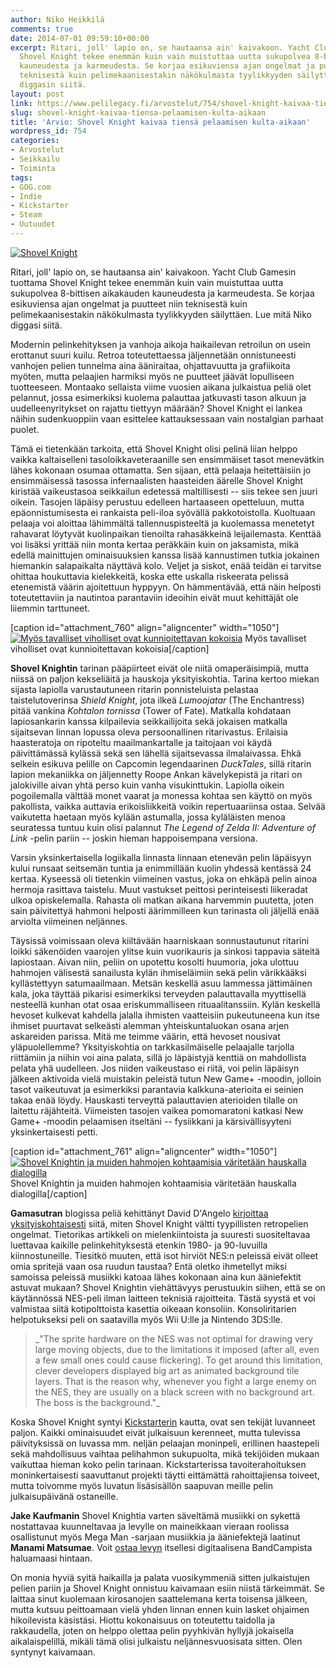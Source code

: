 ```yaml
---
author: Niko Heikkilä
comments: true
date: 2014-07-01 09:59:10+00:00
excerpt: Ritari, joll' lapio on, se hautaansa ain' kaivakoon. Yacht Club Gamesin tuottama
  Shovel Knight tekee enemmän kuin vain muistuttaa uutta sukupolvea 8-bittisen aikakauden
  kauneudesta ja karmeudesta. Se korjaa esikuviensa ajan ongelmat ja puutteet niin
  teknisestä kuin pelimekaanisestakin näkökulmasta tyylikkyyden säilyttäen. Lue mitä
  diggasin siitä.
layout: post
link: https://www.pelilegacy.fi/arvostelut/754/shovel-knight-kaivaa-tiensa-pelaamisen-kulta-aikaan
slug: shovel-knight-kaivaa-tiensa-pelaamisen-kulta-aikaan
title: 'Arvio: Shovel Knight kaivaa tiensä pelaamisen kulta-aikaan'
wordpress_id: 754
categories:
- Arvostelut
- Seikkailu
- Toiminta
tags:
- GOG.com
- Indie
- Kickstarter
- Steam
- Uutuudet
---
```


[![Shovel Knight](/uploads/2014/07/shovel_knight1-1050x590.jpg)](/uploads/2014/07/shovel_knight1.jpg)



Ritari, joll' lapio on, se hautaansa ain' kaivakoon. Yacht Club Gamesin tuottama Shovel Knight tekee enemmän kuin vain muistuttaa uutta sukupolvea 8-bittisen aikakauden kauneudesta ja karmeudesta. Se korjaa esikuviensa ajan ongelmat ja puutteet niin teknisestä kuin pelimekaanisestakin näkökulmasta tyylikkyyden säilyttäen. Lue mitä Niko diggasi siitä.



Modernin pelinkehityksen ja vanhoja aikoja haikailevan retroilun on usein erottanut suuri kuilu. Retroa toteutettaessa jäljennetään onnistuneesti vanhojen pelien tunnelma aina ääniraitaa, ohjattavuutta ja grafiikoita myöten, mutta pelaajien harmiksi myös ne puutteet jäävät lopulliseen tuotteeseen. Montaako sellaista viime vuosien aikana julkaistua peliä olet pelannut, jossa esimerkiksi kuolema palauttaa jatkuvasti tason alkuun ja uudelleenyritykset on rajattu tiettyyn määrään? Shovel Knight ei lankea näihin sudenkuoppiin vaan esittelee kattauksessaan vain nostalgian parhaat puolet.

Tämä ei tietenkään tarkoita, että Shovel Knight olisi pelinä liian helppo vaikka kaltaiselleni tasoloikkaveteraanille sen ensimmäiset tasot menevätkin lähes kokonaan osumaa ottamatta. Sen sijaan, että pelaaja heitettäisiin jo ensimmäisessä tasossa infernaalisten haasteiden äärelle Shovel Knight kiristää vaikeustasoa seikkailun edetessä maltillisesti -- siis tekee sen juuri oikein. Tasojen läpäisy perustuu edelleen hartaaseen opetteluun, mutta epäonnistumisesta ei rankaista peli-iloa syövällä pakkotoistolla. Kuoltuaan pelaaja voi aloittaa lähimmältä tallennuspisteeltä ja kuolemassa menetetyt rahavarat löytyvät kuolinpaikan tienoilta rahasäkkeinä leijailemasta. Kenttää voi lisäksi yrittää niin monta kertaa peräkkäin kuin on jaksamista, mikä edellä mainittujen ominaisuuksien kanssa lisää kannustimen tutkia jokainen hiemankin salapaikalta näyttävä kolo. Veljet ja siskot, enää teidän ei tarvitse ohittaa houkuttavia kielekkeitä, koska ette uskalla riskeerata pelissä etenemistä väärin ajoitettuun hyppyyn. On hämmentävää, että näin helposti toteutettaviin ja nautintoa parantaviin ideoihin eivät muut kehittäjät ole liiemmin tarttuneet.

[caption id="attachment_760" align="aligncenter" width="1050"][![Myös tavalliset viholliset ovat kunnioitettavan kokoisia](/uploads/2014/07/shovel_knight2-1050x590.jpg)](/uploads/2014/07/shovel_knight2.jpg) Myös tavalliset viholliset ovat kunnioitettavan kokoisia[/caption]

**Shovel Knightin** tarinan pääpiirteet eivät ole niitä omaperäisimpiä, mutta niissä on paljon kekseliäitä ja hauskoja yksityiskohtia. Tarina kertoo miekan sijasta lapiolla varustautuneen ritarin ponnisteluista pelastaa taistelutoverinsa _Shield Knight_, jota ilkeä _Lumoojatar_ (The Enchantress) pitää vankina _Kohtalon tornissa_ (Tower of Fate). Matkalla kohdataan lapiosankarin kanssa kilpailevia seikkailijoita sekä jokaisen matkalla sijaitsevan linnan lopussa oleva persoonallinen ritarivastus. Erilaisia haasteratoja on ripoteltu maailmankartalle ja taitojaan voi käydä päivittämässä kylässä sekä sen lähellä sijaitsevassa ilmalaivassa. Ehkä selkein esikuva pelille on Capcomin legendaarinen _DuckTales_, sillä ritarin lapion mekaniikka on jäljennetty Roope Ankan kävelykepistä ja ritari on jalokiville aivan yhtä perso kuin vanha visukinttukin. Lapiolla oikein pogoilemalla välttää monet vaarat ja monessa kohtaa sen käyttö on myös pakollista, vaikka auttavia erikoisliikkeitä voikin repertuaariinsa ostaa. Selvää vaikutetta haetaan myös kylään astumalla, jossa kyläläisten menoa seuratessa tuntuu kuin olisi palannut _The Legend of Zelda II: Adventure of Link_ -pelin pariin -- joskin hieman happoisempana versiona.

Varsin yksinkertaisella logiikalla linnasta linnaan etenevän pelin läpäisyyn kului runsaat seitsemän tuntia ja enimmillään kuolin yhdessä kentässä 24 kertaa. Kyseessä oli tietenkin viimeinen vastus, joka on ehkäpä pelin ainoa hermoja rasittava taistelu. Muut vastukset peittosi perinteisesti liikeradat ulkoa opiskelemalla. Rahasta oli matkan aikana harvemmin puutetta, joten sain päivitettyä hahmoni helposti äärimmilleen kun tarinasta oli jäljellä enää arviolta viimeinen neljännes.

Täysissä voimissaan oleva kiiltävään haarniskaan sonnustautunut ritarini loikki säkenöiden vaarojen ylitse kuin vuorikauris ja sinkosi tappavia säteitä lapiostaan. Aivan niin, peliin on upotettu kosolti huumoria, joka ulottuu hahmojen välisestä sanailusta kylän ihmiseläimiin sekä pelin värikkääksi kyllästettyyn satumaailmaan. Metsän keskellä asuu lammessa jättimäinen kala, joka täyttää pikarisi esimerkiksi terveyden palauttavalla myyttisellä nesteellä kunhan otat osaa eriskummalliseen rituaalitanssiin. Kylän keskellä hevoset kulkevat kahdella jalalla ihmisten vaatteisiin pukeutuneena kun itse ihmiset puurtavat selkeästi alemman yhteiskuntaluokan osana arjen askareiden parissa. Mitä me teimme väärin, että hevoset nousivat yläpuolellemme? Yksityiskohtia on tarkkasilmäiselle pelaajalle tarjolla riittämiin ja niihin voi aina palata, sillä jo läpäistyjä kenttiä on mahdollista pelata yhä uudelleen. Jos niiden vaikeustaso ei riitä, voi pelin läpäisyn jälkeen aktivoida vielä muistakin peleistä tutun New Game+ -moodin, jolloin tasot vaikeutuvat ja esimerkiksi parantavia kalkkuna-aterioita ei seinien takaa enää löydy. Hauskasti terveyttä palauttavien aterioiden tilalle on laitettu räjähteitä. Viimeisten tasojen vaikea pomomaratoni katkasi New Game+ -moodin pelaamisen itseltäni -- fysiikkani ja kärsivällisyyteni yksinkertaisesti petti.

[caption id="attachment_761" align="aligncenter" width="1050"][![Shovel Knightin ja muiden hahmojen kohtaamisia väritetään hauskalla dialogilla](/uploads/2014/07/shovel_knight_black_knight-1050x592.png)](/uploads/2014/07/shovel_knight_black_knight.png) Shovel Knightin ja muiden hahmojen kohtaamisia väritetään hauskalla dialogilla[/caption]

**Gamasutran** blogissa peliä kehittänyt David D'Angelo [kirjoittaa yksityiskohtaisesti](http://www.gamasutra.com/blogs/DavidDAngelo/20140625/219383/Breaking_the_NES_for_Shovel_Knight.php) siitä, miten Shovel Knight vältti tyypillisten retropelien ongelmat. Tietorikas artikkeli on mielenkiintoista ja suuresti suositeltavaa luettavaa kaikille pelinkehityksestä etenkin 1980- ja 90-luvuilla kiinnostuneille. Tiesitkö muuten, että isot hirviöt NES:n peleissä eivät olleet omia spritejä vaan osa ruudun taustaa? Entä oletko ihmetellyt miksi samoissa peleissä musiikki katoaa lähes kokonaan aina kun ääniefektit astuvat mukaan? Shovel Knightin viehättävyys perustuukin siihen, että se on käytännössä NES-peli ilman laitteen teknisiä rajoitteita. Tästä syystä et voi valmistaa siitä kotipolttoista kasettia oikeaan konsoliin. Konsoliritarien helpotukseksi peli on saatavilla myös Wii U:lle ja Nintendo 3DS:lle.



<blockquote>_"The sprite hardware on the NES was not optimal for drawing very large moving objects, due to the limitations it imposed (after all, even a few small ones could cause flickering). To get around this limitation, clever developers displayed big art as animated background tile layers. That is the reason why, whenever you fight a large enemy on the NES, they are usually on a black screen with no background art. The boss is the background."_</blockquote>



Koska Shovel Knight syntyi [Kickstarterin](https://www.kickstarter.com/projects/yachtclubgames/shovel-knight) kautta, ovat sen tekijät luvanneet paljon. Kaikki ominaisuudet eivät julkaisuun kerenneet, mutta tulevissa päivityksissä on luvassa mm. neljän pelaajan moninpeli, erillinen haastepeli sekä mahdollisuus vaihtaa pelihahmon sukupuolta, mikä tekijöiden mukaan vaikuttaa hieman koko pelin tarinaan. Kickstarterissa tavoiterahoituksen moninkertaisesti saavuttanut projekti täytti eittämättä rahoittajiensa toiveet, mutta toivomme myös luvatun lisäsisällön saapuvan meille pelin julkaisupäivänä ostaneille.

**Jake Kaufmanin** Shovel Knightia varten säveltämä musiikki on sykettä nostattavaa kuunneltavaa ja levylle on maineikkaan vieraan roolissa osallistunut myös Mega Man -sarjaan musiikkia ja ääniefektejä laatinut **Manami Matsumae**. Voit [ostaa levyn](https://virt.bandcamp.com/album/shovel-knight-original-soundtrack) itsellesi digitaalisena BandCampista haluamaasi hintaan.

On monia hyviä syitä haikailla ja palata vuosikymmeniä sitten julkaistujen pelien pariin ja Shovel Knight onnistuu kaivamaan esiin niistä tärkeimmät. Se laittaa sinut kuolemaan kirosanojen saattelemana kerta toisensa jälkeen, mutta kutsuu peittoamaan vielä yhden linnan ennen kuin lasket ohjaimen hikoilevista käsistäsi. Hiottu kokonaisuus on toteutettu taidolla ja rakkaudella, joten on helppo olettaa pelin pyyhkivän hyllyjä jokaisella aikalaispelillä, mikäli tämä olisi julkaistu neljännesvuosisata sitten. Olen syntynyt kaivamaan.

